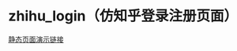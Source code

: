 # zhihu_login（仿知乎登录注册页面）


[静态页面演示链接](https://lynachen.github.io/zhihu_login/zhihu_login.html)






